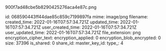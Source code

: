 900f7ad48cbe5b8290425276aca4e87c.png

id: 068590443ff44dae85c859c7199897fa
mime: image/png
filename: 
created_time: 2022-01-16T07:57:34.721Z
updated_time: 2022-01-16T07:57:34.721Z
user_created_time: 2022-01-16T07:57:34.721Z
user_updated_time: 2022-01-16T07:57:34.721Z
file_extension: png
encryption_cipher_text: 
encryption_applied: 0
encryption_blob_encrypted: 0
size: 37396
is_shared: 0
share_id: 
master_key_id: 
type_: 4